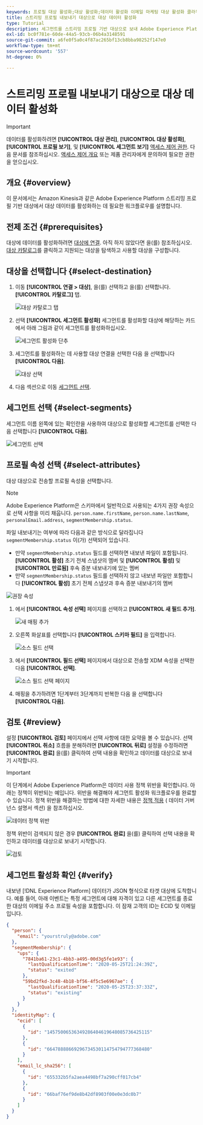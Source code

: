 ```yaml
---
keywords: 프로필 대상 활성화;대상 활성화;데이터 활성화 이메일 마케팅 대상 활성화 클라우드 스토리지 대상 활성화
title: 스트리밍 프로필 내보내기 대상으로 대상 데이터 활성화
type: Tutorial
description: 세그먼트를 스트리밍 프로필 기반 대상으로 보내 Adobe Experience Platform에서 보유한 대상 데이터를 활성화하는 방법을 알아봅니다.
exl-id: bc0f781e-60de-44a5-93cb-06b4a3148591
source-git-commit: a6fe0f5a0c4f87ac265bf13cb8bba98252f147e0
workflow-type: tm+mt
source-wordcount: '557'
ht-degree: 0%

---
```


# 스트리밍 프로필 내보내기 대상으로 대상 데이터 활성화

>[!IMPORTANT]
> 
>데이터를 활성화하려면 **[!UICONTROL 대상 관리]**, **[!UICONTROL 대상 활성화]**, **[!UICONTROL 프로필 보기]**, 및 **[!UICONTROL 세그먼트 보기]** [액세스 제어 권한](/help/access-control/home.md#permissions). 다음 문서를 참조하십시오. [액세스 제어 개요](/help/access-control/ui/overview.md) 또는 제품 관리자에게 문의하여 필요한 권한을 얻으십시오.

## 개요 {#overview}

이 문서에서는 Amazon Kinesis과 같은 Adobe Experience Platform 스트리밍 프로필 기반 대상에서 대상 데이터를 활성화하는 데 필요한 워크플로우를 설명합니다.

## 전제 조건 {#prerequisites}

대상에 데이터를 활성화하려면 [대상에 연결](./connect-destination.md). 아직 하지 않았다면 을(를) 참조하십시오. [대상 카탈로그](../catalog/overview.md)를 클릭하고 지원되는 대상을 탐색하고 사용할 대상을 구성합니다.

## 대상을 선택합니다 {#select-destination}

1. 이동 **[!UICONTROL 연결 > 대상]**, 을(를) 선택하고 을(를) 선택합니다. **[!UICONTROL 카탈로그]** 탭.

   ![대상 카탈로그 탭](../assets/ui/activate-streaming-profile-destinations/catalog-tab.png)

1. 선택 **[!UICONTROL 세그먼트 활성화]** 세그먼트를 활성화할 대상에 해당하는 카드에서 아래 그림과 같이 세그먼트를 활성화하십시오.

   ![세그먼트 활성화 단추](../assets/ui/activate-streaming-profile-destinations/activate-segments-button.png)

1. 세그먼트를 활성화하는 데 사용할 대상 연결을 선택한 다음 을 선택합니다 **[!UICONTROL 다음]**.

   ![대상 선택](../assets/ui/activate-streaming-profile-destinations/select-destination.png)

1. 다음 섹션으로 이동 [세그먼트 선택](#select-segments).

## 세그먼트 선택 {#select-segments}

세그먼트 이름 왼쪽에 있는 확인란을 사용하여 대상으로 활성화할 세그먼트를 선택한 다음 선택합니다 **[!UICONTROL 다음]**.

![세그먼트 선택](../assets/ui/activate-streaming-profile-destinations/select-segments.png)

## 프로필 속성 선택 {#select-attributes}

대상 대상으로 전송할 프로필 속성을 선택합니다.

>[!NOTE]
>
> Adobe Experience Platform은 스키마에서 일반적으로 사용되는 4가지 권장 속성으로 선택 사항을 미리 채웁니다. `person.name.firstName`, `person.name.lastName`, `personalEmail.address`, `segmentMembership.status`.

파일 내보내기는 여부에 따라 다음과 같은 방식으로 달라집니다 `segmentMembership.status` 이(가) 선택되어 있습니다.
* 만약 `segmentMembership.status` 필드를 선택하면 내보낸 파일이 포함됩니다. **[!UICONTROL 활성]** 초기 전체 스냅샷의 멤버 및 **[!UICONTROL 활성]** 및 **[!UICONTROL 만료됨]** 후속 증분 내보내기에 있는 멤버
* 만약 `segmentMembership.status` 필드를 선택하지 않고 내보낸 파일만 포함합니다 **[!UICONTROL 활성]** 초기 전체 스냅샷과 후속 증분 내보내기의 멤버

![권장 속성](../assets/ui/activate-streaming-profile-destinations/attributes-default.png)

1. 에서 **[!UICONTROL 속성 선택]** 페이지를 선택하고 **[!UICONTROL 새 필드 추가]**.

   ![새 매핑 추가](../assets/ui/activate-streaming-profile-destinations/add-new-field.png)

1. 오른쪽 화살표를 선택합니다 **[!UICONTROL 스키마 필드]** 을 입력합니다.

   ![소스 필드 선택](../assets/ui/activate-streaming-profile-destinations/select-schema-field.png)

1. 에서 **[!UICONTROL 필드 선택]** 페이지에서 대상으로 전송할 XDM 속성을 선택한 다음 **[!UICONTROL 선택]**.

   ![소스 필드 선택 페이지](../assets/ui/activate-streaming-profile-destinations/target-field-page.png)


1. 매핑을 추가하려면 1단계부터 3단계까지 반복한 다음 을 선택합니다 **[!UICONTROL 다음]**.

## 검토 {#review}

설정 **[!UICONTROL 검토]** 페이지에서 선택 사항에 대한 요약을 볼 수 있습니다. 선택 **[!UICONTROL 취소]** 흐름을 분해하려면 **[!UICONTROL 뒤로]** 설정을 수정하려면 **[!UICONTROL 완료]** 을(를) 클릭하여 선택 내용을 확인하고 데이터를 대상으로 보내기 시작합니다.

>[!IMPORTANT]
>
>이 단계에서 Adobe Experience Platform은 데이터 사용 정책 위반을 확인합니다. 아래는 정책이 위반되는 예입니다. 위반을 해결해야 세그먼트 활성화 워크플로우를 완료할 수 있습니다. 정책 위반을 해결하는 방법에 대한 자세한 내용은 [정책 적용](../../rtcdp/privacy/data-governance-overview.md#enforcement) ( 데이터 거버넌스 설명서 섹션) 을 참조하십시오.

![데이터 정책 위반](../assets/common/data-policy-violation.png)

정책 위반이 검색되지 않은 경우 **[!UICONTROL 완료]** 을(를) 클릭하여 선택 내용을 확인하고 데이터를 대상으로 보내기 시작합니다.

![검토](../assets/ui/activate-streaming-profile-destinations/review.png)

## 세그먼트 활성화 확인 {#verify}

내보낸 [!DNL Experience Platform] 데이터가 JSON 형식으로 타겟 대상에 도착합니다. 예를 들어, 아래 이벤트는 특정 세그먼트에 대해 자격이 있고 다른 세그먼트를 종료한 대상의 이메일 주소 프로필 속성을 포함합니다. 이 잠재 고객의 ID는 ECID 및 이메일입니다.

```json
{
  "person": {
    "email": "yourstruly@adobe.com"
  },
  "segmentMembership": {
    "ups": {
      "7841ba61-23c1-4bb3-a495-00d3g5fe1e93": {
        "lastQualificationTime": "2020-05-25T21:24:39Z",
        "status": "exited"
      },
      "59bd2fkd-3c48-4b18-bf56-4f5c5e6967ae": {
        "lastQualificationTime": "2020-05-25T23:37:33Z",
        "status": "existing"
      }
    }
  },
  "identityMap": {
    "ecid": [
      {
        "id": "14575006536349286404619648085736425115"
      },
      {
        "id": "66478888669296734530114754794777368480"
      }
    ],
    "email_lc_sha256": [
      {
        "id": "655332b5fa2aea4498bf7a290cff017cb4"
      },
      {
        "id": "66baf76ef9de8b42df8903f00e0e3dc0b7"
      }
    ]
  }
}
```
